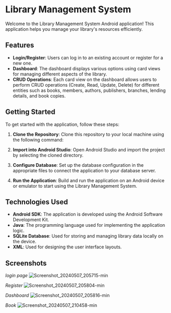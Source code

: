 # Library Management System

Welcome to the Library Management System Android application! This application helps you manage your library's resources efficiently.

## Features

- **Login/Register**: Users can log in to an existing account or register for a new one.
- **Dashboard**: The dashboard displays various options using card views for managing different aspects of the library.
- **CRUD Operations**: Each card view on the dashboard allows users to perform CRUD operations (Create, Read, Update, Delete) for different entities such as books, members, authors, publishers, branches, lending details, and book copies.

## Getting Started

To get started with the application, follow these steps:

1. **Clone the Repository**: Clone this repository to your local machine using the following command:

2. **Import into Android Studio**: Open Android Studio and import the project by selecting the cloned directory.

3. **Configure Database**: Set up the database configuration in the appropriate files to connect the application to your database server.

4. **Run the Application**: Build and run the application on an Android device or emulator to start using the Library Management System.

## Technologies Used

- **Android SDK**: The application is developed using the Android Software Development Kit.
- **Java**: The programming language used for implementing the application logic.
- **SQLite Database**: Used for storing and managing library data locally on the device.
- **XML**: Used for designing the user interface layouts.

## Screenshots

*login page*
![Screenshot_20240507_205715-min](https://github.com/nusrathnuha-io/Library-Management/assets/136910478/e9780a91-0bf9-4dfd-a62b-56f03504115e)

*Register*
![Screenshot_20240507_205804-min](https://github.com/nusrathnuha-io/Library-Management/assets/136910478/d366a558-83e8-4e61-93e2-e7857751bfc4)

*Dashboard*
![Screenshot_20240507_205816-min](https://github.com/nusrathnuha-io/Library-Management/assets/136910478/d06b60c0-ea64-409b-8d89-901f215548fa)

*Book*
![Screenshot_20240507_210458-min](https://github.com/nusrathnuha-io/Library-Management/assets/136910478/361c0ef9-22e5-4ad1-875e-a15e97666ce0)



